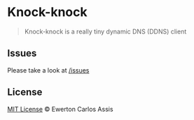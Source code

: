 # Knock-knock

> Knock-knock is a really tiny dynamic DNS (DDNS) client

## Issues

Please take a look at [/issues](https://github.com/earaujoassis/knock-knock/issues)

## License

[MIT License](http://earaujoassis.mit-license.org/) &copy; Ewerton Carlos Assis
